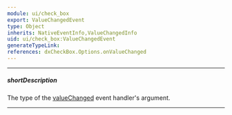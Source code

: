 ```yaml
---
module: ui/check_box
export: ValueChangedEvent
type: Object
inherits: NativeEventInfo,ValueChangedInfo
uid: ui/check_box:ValueChangedEvent
generateTypeLink: 
references: dxCheckBox.Options.onValueChanged
---
```

---
##### shortDescription
The type of the [valueChanged]({basewidgetpath}/Events/#valueChanged) event handler's argument.

---
<!-- Description goes here -->
